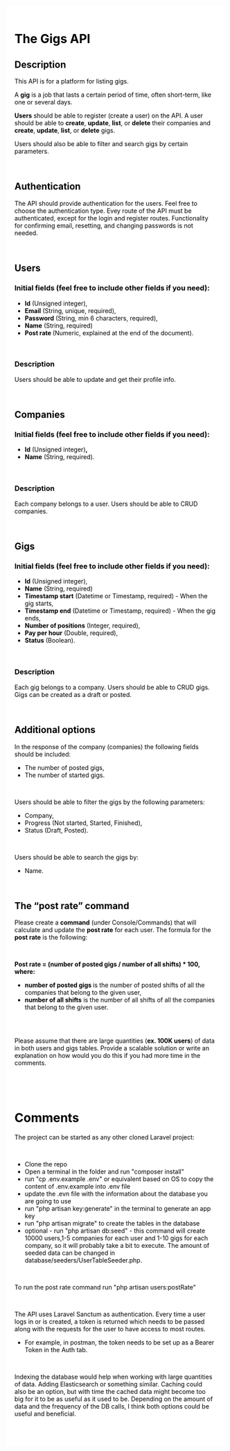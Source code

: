 <div id="quesPage_question" style="background-color: white; color: black; padding: 20px">
  <h1><span >The Gigs API</span></h1>
  <h2><span >Description</span></h2>
  <p><span >This API is for a platform for listing gigs. </span></p>
  <p><span >A </span><strong >gig</strong><span > is a job that lasts a certain period of time, often short-term, like one or several days. </span></p>
  <p><strong >Users</strong><span > should be able to register (create a user) on the API. A user should be able to </span><strong >create</strong><span >, </span><strong >update</strong><span >, </span><strong >list</strong><span >, or </span><strong >delete</strong><span > their companies and </span><strong >create</strong><span >, </span><strong >update</strong><span >, </span><strong >list</strong><span >, or </span><strong >delete</strong><span > gigs. </span></p>
  <p><span >﻿Users should also be able to filter and search gigs by certain parameters.</span></p>
  <p><br></p>
  <h2><span >Authentication</span></h2>
  <p><span >The API should provide authentication for the users. Feel free to choose the authentication type. Evey route of the API must be authenticated, except for the login and register routes. Functionality for confirming email, resetting, and changing passwords is not needed.</span></p>
  <p><br></p>
  <h2><span >Users</span></h2>
  <h3><span >Initial fields (feel free to include other fields if you need):</span></h3>
  <ul>
    <li><strong >Id</strong><span > (Unsigned integer),</span></li>
    <li><strong >Email</strong><span > (String, unique, required),</span></li>
    <li><strong >Password</strong><span > (String, min 6 characters, required),</span></li>
    <li><strong >Name</strong><span > (String, required)</span></li>
    <li><strong >Post rate </strong><span >(Numeric, explained at the end of the document).</span></li>
  </ul>
  <p><br></p>
  <h3><span >Description</span></h3>
  <p><span >Users should be able to update and get their profile info.</span></p>
  <p><br></p>
  <h2><span >Companies</span></h2>
  <h3><span >Initial fields (feel free to include other fields if you need):</span></h3>
  <ul>
    <li><strong >Id</strong><span > (Unsigned integer)</span><strong >,</strong></li>
    <li><strong >Name</strong><span > (String, required).</span></li>
  </ul>
  <p><br></p>
  <h3><span >Description</span></h3>
  <p><span >Each company belongs to a user. Users should be able to CRUD companies.</span></p>
  <p><br></p>
  <h2><span >Gigs</span></h2>
  <h3><span >Initial fields (feel free to include other fields if you need):</span></h3>
  <ul>
    <li><strong >Id</strong><span > (Unsigned integer),</span></li>
    <li><strong >Name</strong><span > (String, required)</span></li>
    <li><strong >Timestamp start</strong><span > (Datetime or Timestamp, required) - When the gig starts,</span></li>
    <li><strong >Timestamp end</strong><span > (Datetime or Timestamp, required) - When the gig ends,</span></li>
    <li><strong >Number of positions</strong><span > (Integer, required),</span></li>
    <li><strong >Pay per hour</strong><span > (Double, required),</span></li>
    <li><strong >Status</strong><span > (Boolean).</span></li>
  </ul>
  <p><br></p>
  <h3><span >Description</span></h3>
  <p><span >Each gig belongs to a company. Users should be able to CRUD gigs. Gigs can be created as a draft or posted.</span></p>
  <p><br></p>
  <h2><span >Additional options</span></h2>
  <p><span >In the response of the company (companies) the following fields should be included:</span></p>
  <ul>
    <li><span >The number of posted gigs,</span></li>
    <li><span >The number of started gigs.</span></li>
  </ul>
  <p><br></p>
  <p><span >Users should be able to filter the gigs by the following parameters:</span></p>
  <ul>
    <li><span >Company,</span></li>
    <li><span >Progress (Not started, Started, Finished),</span></li>
    <li><span >Status (Draft, Posted).</span></li>
  </ul>
  <p><br></p>
  <p><span >Users should be able to search the gigs by:</span></p>
  <ul>
    <li><span >Name.</span></li>
  </ul>
  <p><br></p>
  <h2><span >The “post rate” command</span></h2>
  <p><span >Please create a </span><strong >command</strong><span > (under Console/Commands) that will calculate and update the </span><strong >post rate</strong><span > for each user. The formula for the </span><strong >post rate</strong><span > is the following:</span></p>
  <p><br></p>
  <p><strong >Post rate = (number of posted gigs / number of all shifts) * 100, where:</strong></p>
  <ul>
    <li><strong >number of posted gigs </strong><span >is the number of posted shifts of all the companies that belong to the given user,</span></li>
    <li><strong >number of all shifts</strong><span > is the number of all shifts</span><span > of all the companies that belong to the given user.</span></li>
  </ul>
  <h3><br></h3>
  <p><span >Please assume that there are large quantities (</span><strong >ex. 100K users</strong><span >) of data in both users and gigs tables. Provide a scalable solution or write an explanation on how would you do this if you had more time in the comments.</span></p>
  <p><br></p>
  <p><br></p>
  <div>
    <h1>Comments</h1>
    <div>
      <p>The project can be started as any other cloned Laravel project:</p>
      <p><br></p>
      <ul>
        <li>Clone the repo</li>
        <li>Open a terminal in the folder and run "composer install"</li>
        <li>run "cp .env.example .env" or equivalent based on OS to copy the content of .env.example into .env file</li>
        <li>update the .evn file with the information about the database you are going to use</li>
        <li>run "php artisan key:generate" in the terminal to generate an app key</li>
        <li>run "php artisan migrate" to create the tables in the database</li>
        <li>optional - run "php artisan db:seed" - this command will create 10000 users,1-5 companies for each user and 1-10 gigs for each company, so it will probably take a bit to execute. The amount of seeded data can be changed in database/seeders/UserTableSeeder.php.</li>
      </ul>
      <p><br></p>
      <p>To run the post rate command run "php artisan users:postRate"</p>
      <p><br></p>
      <p>The API uses Laravel Sanctum as authentication. Every time a user logs in or is created, a token is returned which needs to be passed along with the requests for the user to have access to most routes. </p>
      <ul>
        <li>For example, in postman, the token needs to be set up as a Bearer Token in the Auth tab.</li>
      </ul>
      <p><br></p>
      <p>Indexing the database would help when working with large quantities of data. Adding Elasticsearch or something similar. Caching could also be an option, but with time the cached data might become too big for it to be as useful as it used to be. Depending on the amount of data and the frequency of the DB calls, I think both options could be useful and beneficial.</p>
      <p><br></p>
    </div>
  </div>
</div>
